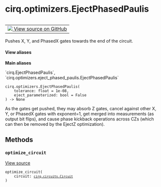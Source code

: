 <div itemscope itemtype="http://developers.google.com/ReferenceObject">
<meta itemprop="name" content="cirq.optimizers.EjectPhasedPaulis" />
<meta itemprop="path" content="Stable" />
<meta itemprop="property" content="__init__"/>
<meta itemprop="property" content="optimize_circuit"/>
</div>

# cirq.optimizers.EjectPhasedPaulis

<!-- Insert buttons and diff -->

<table class="tfo-notebook-buttons tfo-api" align="left">

<td>
  <a target="_blank" href="https://github.com/quantumlib/cirq/tree/master/cirq/optimizers/eject_phased_paulis.py">
    <img src="https://www.tensorflow.org/images/GitHub-Mark-32px.png" />
    View source on GitHub
  </a>
</td>
</table>



Pushes X, Y, and PhasedX gates towards the end of the circuit.

<section class="expandable">
  <h4 class="showalways">View aliases</h4>
  <p>
<b>Main aliases</b>
<p>`cirq.EjectPhasedPaulis`, `cirq.optimizers.eject_phased_paulis.EjectPhasedPaulis`</p>
</p>
</section>

<pre class="devsite-click-to-copy prettyprint lang-py tfo-signature-link">
<code>cirq.optimizers.EjectPhasedPaulis(
    tolerance: float = 1e-08,
    eject_parameterized: bool = False
) -> None
</code></pre>



<!-- Placeholder for "Used in" -->

As the gates get pushed, they may absorb Z gates, cancel against other
X, Y, or PhasedX gates with exponent=1, get merged into measurements (as
output bit flips), and cause phase kickback operations across CZs (which can
then be removed by the EjectZ optimization).

## Methods

<h3 id="optimize_circuit"><code>optimize_circuit</code></h3>

<a target="_blank" href="https://github.com/quantumlib/cirq/tree/master/cirq/optimizers/eject_phased_paulis.py">View source</a>

<pre class="devsite-click-to-copy prettyprint lang-py tfo-signature-link">
<code>optimize_circuit(
    circuit: <a href="../../cirq/circuits/Circuit.md"><code>cirq.circuits.Circuit</code></a>
)
</code></pre>






